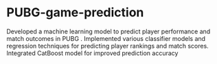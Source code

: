 # PUBG-game-prediction
Developed a machine learning model to predict player performance and match outcomes in PUBG . Implemented various classifier models and regression techniques for predicting player rankings and match scores. Integrated CatBoost model for improved prediction accuracy
